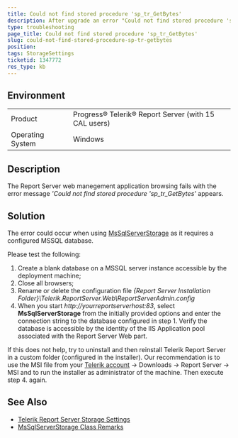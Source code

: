 ```yaml
---
title: Could not find stored procedure 'sp_tr_GetBytes'
description: After upgrade an error "Could not find stored procedure 'sp_tr_GetBytes'" occurs
type: troubleshooting
page_title: Could not find stored procedure 'sp_tr_GetBytes'
slug: could-not-find-stored-procedure-sp-tr-getbytes
position: 
tags: StorageSettings
ticketid: 1347772
res_type: kb
---
```


## Environment
<table>
	<tr>
		<td>Product</td>
		<td>Progress® Telerik® Report Server (with 15 CAL users)</td>
	</tr>
	<tr>
		<td>Operating System</td>
		<td>Windows</td>
	</tr>
</table>


## Description
The Report Server web manegement application browsing fails with the error message *'Could not find stored procedure 'sp_tr_GetBytes'* appears.

## Solution
The error could occur when using [MsSqlServerStorage](https://docs.telerik.com/report-server/implementer-guide/setup/storage-settings) as it requires a configured MSSQL database.

Please test the following:
1. Create a blank database on a MSSQL server instance accessible by the deployment machine;
2. Close all browsers;
3. Rename or delete the configuration file *{Report Server Installation Folder}\Telerik.ReportServer.Web\ReportServerAdmin.config*
4. When you start *http://yourreportserverhost:83*, select **MsSqlServerStorage** from the initially provided options and enter the connection string to the database configured in step 1. Verify the database is accessible by the identity of the IIS Application pool associated with the Report Server Web part.

If this does not help, try to uninstall and then reinstall Telerik Report Server in a custom folder (configured in the installer). Our recommendation is to use the MSI file from your [Telerik account](https://www.telerik.com/account/) -> Downloads -> Report Server -> MSI and to run the installer as administrator of the machine. Then execute step 4. again.

## See Also
- [Telerik Report Server Storage Settings](https://docs.telerik.com/report-server/implementer-guide/setup/storage-settings)
- [MsSqlServerStorage Class Remarks](https://docs.telerik.com/reporting/t-telerik-reporting-cache-mssqlserverstorage#remarks)
